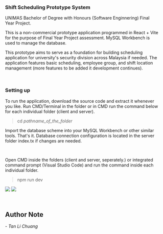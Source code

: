 <h3>Shift Scheduling Prototype System</h3>
<p>UNIMAS Bachelor of Degree with Honours (Software Enginnering) Final Year Project.</p>
<p>This is a non-commercial prototype application programmed in React + Vite for the purpose of Final Year Project assessment. MySQL Workbench is used to manage the database.</p>
<p>This prototype aims to serve as a foundation for building scheduling application for university's security division across Malaysia if needed. The application features basic scheduling, employee group, and shift location management (more features to be added it development continues).</p>
<br/>
<h3>Setting up</h3>
<p>
To run the application, download the source code and extract it whenever you like. Run CMD/Terminal in the folder or in CMD run the command below for each individual folder (client and server). <blockquote>cd <i>pathname_of_the_folder</i></blockquote> 
</p>
<p>
  Import the database scheme into your MySQL Workbench or other similar tools. That's it. Database connection configuration is located in the server folder index.tx if changes are needed.
</p>
<br/>
<p>
  Open CMD inside the folders (client and server, seperately.) or integrated command prompt (Visual Studio Code) and run the command inside each individual folder.
  <blockquote>npm run dev</blockquote>
  <image src="https://github.com/Noxtanlc/shift-scheduling-prototype-system/assets/58375587/b96864bd-d7ba-4863-8eef-c6c264c5b301" />
  <image src="https://github.com/Noxtanlc/shift-scheduling-prototype-system/assets/58375587/9eb214f9-a567-4d04-b921-7cca47bb6790" />

</p>
<br/>
<h2>Author Note </h2>
<i>- Tan Li Chuang</i>
